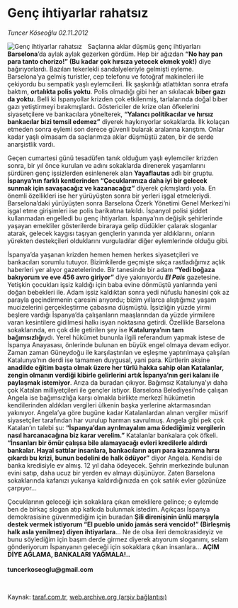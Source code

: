 # Genç ihtiyarlar rahatsız

*Tuncer Köseoğlu 02.11.2012*

<div class="yazi"><img align="left" alt="Genç ihtiyarlar rahatsız" border="0" src="http://www.taraf.com.tr/fotoraflar/makaleler/genc-ihtiyarlar-rahatsiz_5636_orijinal.jpg" style="border-right-width:10px; border-color:#FFFFFF"/><p>Saçlarına aklar düşmüş genç ihtiyarları <b>Barselona</b>’da aylak aylak gezerken gördüm. Hep bir ağızdan <b>“No hay pan para tanto chorizo!” (Bu kadar çok hırsıza yetecek ekmek yok!)</b> diye bağırıyorlardı. Bazıları tekerlekli sandalyeleriyle gelmişti eyleme. Barselona’ya gelmiş turistler, cep telefonu ve fotoğraf makineleri ile çekiyordu bu sempatik yaşlı eylemcileri. İlk şaşkınlığı atlattıktan sonra etrafa baktım, <b>ortalıkta polis yoktu</b>. Polis olmadığı gibi her an sıkılacak <b>biber gazı da yoktu</b>. Belli ki İspanyollar krizden çok etkilenmiş, tarlalarında doğal biber gazı yetiştirmeyi bırakmışlardı. Göstericiler de krize olan öfkelerini siyasetçilere ve bankacılara yönelterek, <b>“Yalancı politikacılar ve hırsız bankacılar bizi temsil edemez”</b> diyerek haykırıyorlar sokaklarda. İlk kolaçan etmeden sonra eylemi son derece güvenli bularak aralarına karıştım. Onlar kadar yaşlı olmasam da saçlarımıza aklar düşmüştü zaten, bir de serde anarşistlik vardı.</p>
<p>Geçen cumartesi günü tesadüfen tanık olduğum yaşlı eylemciler krizden sonra, bir yıl önce kurulan ve adını sokaklarda direnerek yaşamlarını sürdüren genç işsizlerden esinlenerek alan <b>Yayaflautas </b>adlı bir gruptu. <b>İspanya’nın farklı kentlerinden “Çocuklarımıza daha iyi bir gelecek sunmak için savaşacağız ve kazanacağız”</b> diyerek çıkmışlardı yola. En önemli özellikleri ise her yürüyüşten sonra bir yerleri işgal etmeleriydi. Barselona’daki yürüyüşten sonra Barselona Özerk Yönetimi Genel Merkezi’ni işgal etme girişimleri ise polis barikatına takıldı. İspanyol polisi şiddet kullanmadan engelledi bu genç ihtiyarları. İspanya’nın değişik şehirlerinde yaşayan emekliler gösterilerde biraraya gelip düdükler çalarak sloganlar atarak, gelecek kaygısı taşıyan gençlerin yanında yer aldıklarını, onların yürekten destekçileri olduklarını vurguladılar diğer eylemlerinde olduğu gibi.</p>
<p>İspanya’da yaşanan krizden hemen hemen herkes siyasetçileri ve bankacıları sorumlu tutuyor. Bizimkilerde geçmişte sıkça rastladığımız açlık haberleri yer alıyor gazetelerinde. Bir tanesinde bir adam <b>“Yedi boğaza bakıyorum ve eve 456 avro giriyor”</b> diye yakınıyordu <b><i>El Pais</i></b> gazetesine. Yetişkin çocukları işsiz kaldığı için baba evine dönmüştü yanlarında yeni doğan bebekleri ile. Adam işsiz kaldıktan sonra yedi nüfuslu hanesini çok az parayla geçindirmenin çaresini arıyordu; bizim yıllarca alıştığımız yaşam mucizelerini gerçekleştirme çabasına düşmüştü. İşsizliğin yüzde yirmi beşlere vardığı İspanya’da çalışanların maaşlarından da yüzde yirmilere varan kesintilere gidilmesi halkı isyan noktasına getirdi. Özellikle Barselona sokaklarında, en çok dile getirilen şey ise <b>Katalunya’nın tam bağımsızlığı</b>ydı. Yerel hükümet bununla ilgili referandum yapmak istese de İspanya Anayasası, önlerinde bulunan en büyük engel olmaya devam ediyor. Zaman zaman Güneydoğu ile karşılaştırılan ve eşleşme yaptırılmaya çalışılan Katalunya’nın derdi ise tamamen duygusal, yani para. Kürtlerin aksine <b>anadilde eğitim başta olmak üzere her türlü hakka sahip olan Katalanlar, zengin olmanın verdiği kibirle gelirlerini artık İspanya’nın geri kalanı ile paylaşmak istemiyor</b>. Arıza da buradan çıkıyor. Bağımsız Katalunya’yı daha çok Katalan milliyetçileri ile gençler istiyor. Barselona Belediyesi’nde çalışan Angela ise bağımsızlığa karşı olmakla birlikte merkezî hükümetin kendilerinden aldıkları vergileri ülkenin başka yerlerine aktarmasından yakınıyor. Angela’ya göre bugüne kadar Katalanlardan alınan vergiler müsrif siyasetçiler tarafından har vurulup harman savrulmuş. Angela gibi pek çok Katalan’ın talebi şu: <b>“İspanya’dan ayrılmayalım ama ödediğimiz vergilerin nasıl harcanacağına biz karar verelim.”</b> Katalanlar bankalara çok öfkeli. <b>“İnsanları bir ömür çalışsa bile alamayacağı evleri kredilerle aldırdı bankalar. Hayal sattılar insanlara, bankacıların aşırı para kazanma hırsı çıkardı bu krizi, bunun bedelini de halk ödüyor”</b> diyor Angela. Kendisi de banka kredisiyle ev almış. 12 yıl daha ödeyecek. Şehrin merkezinde bulunan evini satıp, daha ucuz bir yerden ev almayı düşünüyor. Zaten Barselona sokaklarında kafanızı yukarıya kaldırdığınızda en çok satılık evler gözünüze çarpıyor...</p>
<p>Çocuklarının geleceği için sokaklara çıkan emeklilere gelince; o eylemde ben de birkaç slogan atıp katkıda bulunmak istedim. Açıkçası İspanya demokrasisine güvenmediğim için buradan <b>Şili direnişinin ünlü marşıyla destek vermek istiyorum “El pueblo unido jamás será vencido!” (Birleşmiş halk asla yenilmez) diyen ihtiyarlara</b>... Ne de olsa ileri demokrasideyiz ve bunu söylediğim için başım derde girmez diyerek atıyorum sloganımı, selam gönderiyorum İspanyanın geleceği için sokaklara çıkan insanlara... <b>AÇIM DİYE AĞLAMA, BANKALARI YAĞMALA!..<br/><br/></b><b>tuncerkoseoglu@gmail.com</b></p>
<p> </p>
</div>

Kaynak: [taraf.com.tr](http://www.taraf.com.tr:80/tuncer-koseoglu/makale-genc-ihtiyarlar-rahatsiz.htm), [web.archive.org (arşiv bağlantısı)](http://web.archive.org/web/20121103103918/http://www.taraf.com.tr:80/tuncer-koseoglu/makale-genc-ihtiyarlar-rahatsiz.htm)
